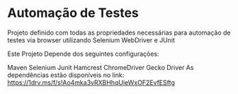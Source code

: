 # Automação de Testes
Projeto definido com todas as propriedades necessárias para automação de testes via browser utilizando Selenium WebDriver e JUnit

Este Projeto Depende dos seguintes configurações:

Maven
Selenium
Junit
Hamcrest
ChromeDriver
Gecko Driver
As dependências estão disponíveis no link: https://1drv.ms/f/s!Ao4mka3vRXBHhqUieWxOF2EvfESftg
